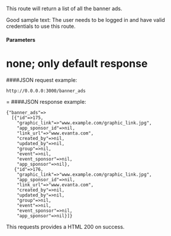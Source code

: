 This route will return a list of all the banner ads.

Good sample text: The user needs to be logged in and have valid credentials to use this route.

#### Parameters
none; only default response
=
####JSON request example:
```
http://0.0.0.0:3000/banner_ads
```
=
####JSON response example:

```
{"banner_ads"=>
  [{"id"=>175,
    "graphic_link"=>"www.example.com/graphic_link.jpg",
    "app_sponsor_id"=>nil,
    "link_url"=>"www.evanta.com",
    "created_by"=>nil,
    "updated_by"=>nil,
    "group"=>nil,
    "event"=>nil,
    "event_sponsor"=>nil,
    "app_sponsor"=>nil},
   {"id"=>176,
    "graphic_link"=>"www.example.com/graphic_link.jpg",
    "app_sponsor_id"=>nil,
    "link_url"=>"www.evanta.com",
    "created_by"=>nil,
    "updated_by"=>nil,
    "group"=>nil,
    "event"=>nil,
    "event_sponsor"=>nil,
    "app_sponsor"=>nil}]}
```

This requests provides a HTML 200 on success.